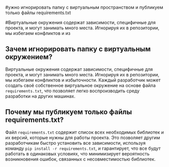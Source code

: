 #ужно игнорировать папку с виртуальным пространством и публикуем только файлы requirements.txt

#Виртуальные окружения содержат зависимости, специфичные для проекта, и могут занимать много места. Игнорируя их в репозитории, мы избегаем конфликтов и из


## Зачем игнорировать папку с виртуальным окружением?

Виртуальные окружения содержат зависимости, специфичные для проекта, и могут занимать много места. Игнорируя их в репозитории, мы избегаем конфликтов и избыточности. Каждый разработчик может создать своё собственное виртуальное окружение на основе файла `requirements.txt`, что позволяет легко воспроизводить среду разработки на других машинах.

## Почему мы публикуем только файлы requirements.txt?

Файл `requirements.txt` содержит список всех необходимых библиотек и их версий, которые нужны для работы проекта. Это позволяет другим разработчикам быстро установить все зависимости, используя команду `pip install -r requirements.txt`, и гарантирует, что все будут работать в одинаковых условиях, что минимизирует вероятность возникновения ошибок, связанных с несовместимостью библиотек.